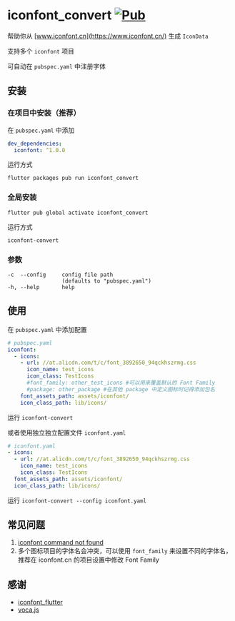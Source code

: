# iconfont_convert [![Pub](https://img.shields.io/pub/v/iconfont_convert.svg?style=flat-square)](https://pub.dartlang.org/packages/iconfont_convert)

帮助你从 [www.iconfont.cn](https://www.iconfont.cn/) 生成 `IconData`

支持多个 `iconfont` 项目

可自动在 `pubspec.yaml` 中注册字体

## 安装

### 在项目中安装（推荐）

在 `pubspec.yaml` 中添加

```yaml
dev_dependencies:
  iconfont: ^1.0.0
```

运行方式

```shell
flutter packages pub run iconfont_convert
```


### 全局安装

```shell
flutter pub global activate iconfont_convert
```

运行方式

```shell
iconfont-convert
```


### 参数

```text
-c  --config     config file path
                 (defaults to "pubspec.yaml")
-h, --help       help

```


## 使用

在 `pubspec.yaml` 中添加配置

```yaml
# pubspec.yaml
iconfont:
  - icons:
    - url: //at.alicdn.com/t/c/font_3892650_94qckhszrmg.css
      icon_name: test_icons
      icon_class: TestIcons
      #font_family: other_test_icons #可以用来覆盖默认的 Font Family
      #package: other_package #在其他 package 中定义图标时记得添加包名
    font_assets_path: assets/iconfont/
    icon_class_path: lib/icons/
```

运行 `iconfont-convert`

或者使用独立独立配置文件 `iconfont.yaml`

```yaml
# iconfont.yaml
- icons:
  - url: //at.alicdn.com/t/c/font_3892650_94qckhszrmg.css
    icon_name: test_icons
    icon_class: TestIcons
  font_assets_path: assets/iconfont/
  icon_class_path: lib/icons/
```

运行 `iconfont-convert --config iconfont.yaml`

## 常见问题

1. [iconfont command not found](https://dart.dev/tools/pub/cmd/pub-global#running-a-script)
2. 多个图标项目的字体名会冲突，可以使用 `font_family` 来设置不同的字体名，推荐在 iconfont.cn 的项目设置中修改 Font Family

## 感谢

* [iconfont_flutter](https://github.com/chuanci/iconfont)
* [voca.js](https://github.com/panzerdp/voca)